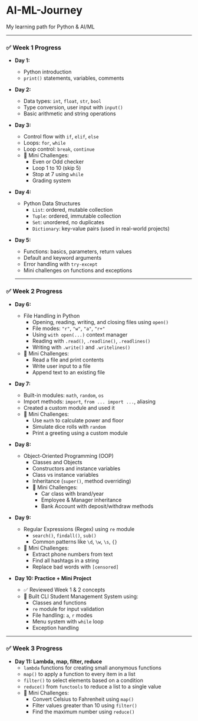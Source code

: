 # AI-ML-Journey
My learning path for Python &amp; AI/ML

---

### ✅ Week 1 Progress

- **Day 1:**  
  - Python introduction  
  - `print()` statements, variables, comments  

- **Day 2:**  
  - Data types: `int`, `float`, `str`, `bool`  
  - Type conversion, user input with `input()`  
  - Basic arithmetic and string operations  

- **Day 3:**  
  - Control flow with `if`, `elif`, `else`  
  - Loops: `for`, `while`  
  - Loop control: `break`, `continue`  
  - 🧠 Mini Challenges:
    - Even or Odd checker  
    - Loop 1 to 10 (skip 5)  
    - Stop at 7 using `while`  
    - Grading system

- **Day 4:**  
  - Python Data Structures  
    - `List`: ordered, mutable collection  
    - `Tuple`: ordered, immutable collection  
    - `Set`: unordered, no duplicates  
    - `Dictionary`: key-value pairs (used in real-world projects)

- **Day 5:**  
  - Functions: basics, parameters, return values  
  - Default and keyword arguments  
  - Error handling with `try-except`  
  - Mini challenges on functions and exceptions  

  ---

### ✅ Week 2 Progress

- **Day 6:**  
  - File Handling in Python  
    - Opening, reading, writing, and closing files using `open()`  
    - File modes: `"r"`, `"w"`, `"a"`, `"r+"`  
    - Using `with open(...)` context manager  
    - Reading with `.read()`, `.readline()`, `.readlines()`  
    - Writing with `.write()` and `.writelines()`  
  - 🧠 Mini Challenges:
    - Read a file and print contents  
    - Write user input to a file  
    - Append text to an existing file

- **Day 7:**  
  - Built-in modules: `math`, `random`, `os`  
  - Import methods: `import`, `from ... import ...`, aliasing  
  - Created a custom module and used it  
  - 🧠 Mini Challenges:
    - Use `math` to calculate power and floor
    - Simulate dice rolls with `random`
    - Print a greeting using a custom module

- **Day 8:**  
  - Object-Oriented Programming (OOP)  
    - Classes and Objects  
    - Constructors and instance variables  
    - Class vs instance variables  
    - Inheritance (`super()`, method overriding)  
    - 🧠 Mini Challenges:
      - Car class with brand/year  
      - Employee & Manager inheritance  
      - Bank Account with deposit/withdraw methods  

- **Day 9:**  
  - Regular Expressions (Regex) using `re` module  
    - `search()`, `findall()`, `sub()`  
    - Common patterns like `\d`, `\w`, `\s`, `{}`  
  - 🧠 Mini Challenges:
    - Extract phone numbers from text  
    - Find all hashtags in a string  
    - Replace bad words with `[censored]`

- **Day 10: Practice + Mini Project**  
  - ✅ Reviewed Week 1 & 2 concepts  
  - 📄 Built CLI Student Management System using:
    - Classes and functions  
    - `re` module for input validation  
    - File handling: `a`, `r` modes  
    - Menu system with `while` loop  
    - Exception handling

---

### ✅ Week 3 Progress

- **Day 11: Lambda, map, filter, reduce**
  - `lambda` functions for creating small anonymous functions
  - `map()` to apply a function to every item in a list
  - `filter()` to select elements based on a condition
  - `reduce()` from `functools` to reduce a list to a single value
  - 🧠 Mini Challenges:
    - Convert Celsius to Fahrenheit using `map()`
    - Filter values greater than 10 using `filter()`
    - Find the maximum number using `reduce()`
